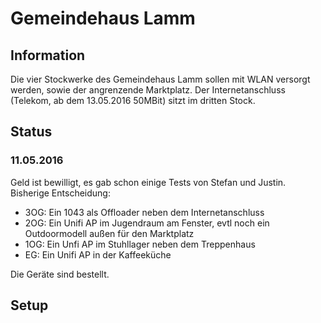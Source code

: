 # Gemeindehaus Lamm

## Information
Die vier Stockwerke des Gemeindehaus Lamm sollen mit WLAN versorgt werden, sowie der angrenzende Marktplatz. Der Internetanschluss (Telekom, ab dem 13.05.2016 50MBit) sitzt im dritten Stock.

## Status
### 11.05.2016
Geld ist bewilligt, es gab schon einige Tests von Stefan und Justin. Bisherige Entscheidung:

* 3OG: Ein 1043 als Offloader neben dem Internetanschluss
* 2OG: Ein Unifi AP im Jugendraum am Fenster, evtl noch ein Outdoormodell außen für den Marktplatz 
* 1OG: Ein Unfi AP im Stuhllager neben dem Treppenhaus
* EG: Ein Unifi AP in der Kaffeeküche

Die Geräte sind bestellt.

## Setup

